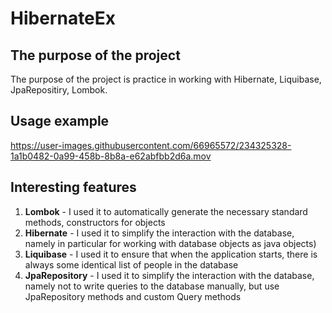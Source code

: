 # HibernateEx

## The purpose of the project

The purpose of the project is practice in working with Hibernate, Liquibase, JpaRepositiry, Lombok.

## Usage example

https://user-images.githubusercontent.com/66965572/234325328-1a1b0482-0a99-458b-8b8a-e62abfbb2d6a.mov

## Interesting features
1. **Lombok** - I used it to automatically generate the necessary standard methods, constructors for objects
2. **Hibernate** - I used it to simplify the interaction with the database, namely in particular for working with database objects as java objects)
3. **Liquibase** - I used it to ensure that when the application starts, there is always some identical list of people in the database
4. **JpaRepository** - I used it to simplify the interaction with the database, namely not to write queries to the database manually, but use JpaRepository methods and custom Query methods
